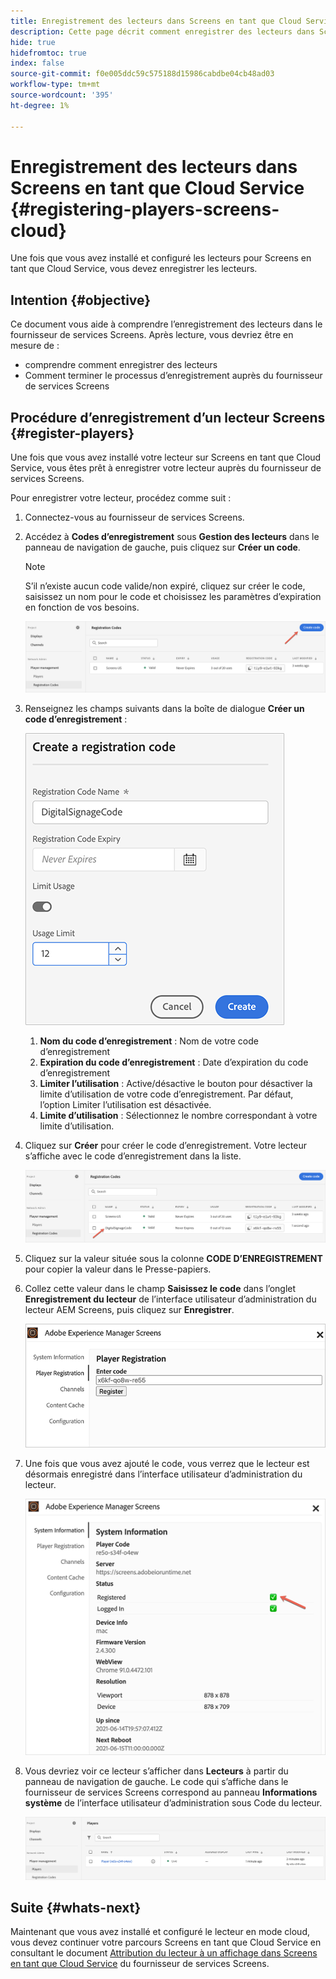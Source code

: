 ```yaml
---
title: Enregistrement des lecteurs dans Screens en tant que Cloud Service
description: Cette page décrit comment enregistrer des lecteurs dans Screens en tant que Cloud Service.
hide: true
hidefromtoc: true
index: false
source-git-commit: f0e005ddc59c575188d15986cabdbe04cb48ad03
workflow-type: tm+mt
source-wordcount: '395'
ht-degree: 1%

---
```



# Enregistrement des lecteurs dans Screens en tant que Cloud Service {#registering-players-screens-cloud}

Une fois que vous avez installé et configuré les lecteurs pour Screens en tant que Cloud Service, vous devez enregistrer les lecteurs.

## Intention {#objective}

Ce document vous aide à comprendre l’enregistrement des lecteurs dans le fournisseur de services Screens. Après lecture, vous devriez être en mesure de :

* comprendre comment enregistrer des lecteurs
* Comment terminer le processus d’enregistrement auprès du fournisseur de services Screens

## Procédure d’enregistrement d’un lecteur Screens {#register-players}

Une fois que vous avez installé votre lecteur sur Screens en tant que Cloud Service, vous êtes prêt à enregistrer votre lecteur auprès du fournisseur de services Screens.

Pour enregistrer votre lecteur, procédez comme suit :

1. Connectez-vous au fournisseur de services Screens.

1. Accédez à **Codes d’enregistrement** sous **Gestion des lecteurs** dans le panneau de navigation de gauche, puis cliquez sur **Créer un code**.

   >[!NOTE]
   >S’il n’existe aucun code valide/non expiré, cliquez sur créer le code, saisissez un nom pour le code et choisissez les paramètres d’expiration en fonction de vos besoins.

   ![image](/help/screens-cloud/assets/player/register-player1.png)

1. Renseignez les champs suivants dans la boîte de dialogue **Créer un code d’enregistrement** :

   ![image](/help/screens-cloud/assets/player/register-player2.png)

   1. **Nom du code d’enregistrement** : Nom de votre code d’enregistrement
   1. **Expiration du code d’enregistrement** : Date d’expiration du code d’enregistrement
   1. **Limiter l’utilisation** : Active/désactive le bouton pour désactiver la limite d’utilisation de votre code d’enregistrement. Par défaut, l’option Limiter l’utilisation est désactivée.
   1. **Limite d’utilisation** : Sélectionnez le nombre correspondant à votre limite d’utilisation.

1. Cliquez sur **Créer** pour créer le code d’enregistrement. Votre lecteur s’affiche avec le code d’enregistrement dans la liste.

   ![image](/help/screens-cloud/assets/player/register-player3.png)

1. Cliquez sur la valeur située sous la colonne **CODE D’ENREGISTREMENT** pour copier la valeur dans le Presse-papiers.

1. Collez cette valeur dans le champ **Saisissez le code** dans l’onglet **Enregistrement du lecteur** de l’interface utilisateur d’administration du lecteur AEM Screens, puis cliquez sur **Enregistrer**.

   ![image](/help/screens-cloud/assets/player/register-player4.png)


1. Une fois que vous avez ajouté le code, vous verrez que le lecteur est désormais enregistré dans l’interface utilisateur d’administration du lecteur.

   ![image](/help/screens-cloud/assets/player/register-player5.png)

1. Vous devriez voir ce lecteur s’afficher dans **Lecteurs** à partir du panneau de navigation de gauche. Le code qui s’affiche dans le fournisseur de services Screens correspond au panneau **Informations système** de l’interface utilisateur d’administration sous Code du lecteur.

   ![image](/help/screens-cloud/assets/player/register-player6.png)

## Suite {#whats-next}

Maintenant que vous avez installé et configuré le lecteur en mode cloud, vous devez continuer votre parcours Screens en tant que Cloud Service en consultant le document [Attribution du lecteur à un affichage dans Screens en tant que Cloud Service](/help/screens-cloud/managing-players-registration/assigning-player-display.md) du fournisseur de services Screens.